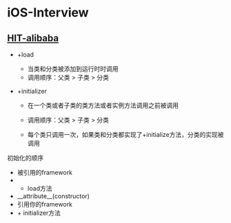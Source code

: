 # iOS-Interview

## [HIT-alibaba](https://hit-alibaba.github.io/interview/iOS/)

* +load
  * 当类和分类被添加到运行时时调用
  * 调用顺序：父类 &gt; 子类 &gt; 分类
* +initializer

  * 在一个类或者子类的类方法或者实例方法调用之前被调用

  * 调用顺序：父类 &gt; 子类 &gt; 分类

  * 每个类只调用一次，如果类和分类都实现了+initialize方法，分类的实现被调用

初始化的顺序

* 被引用的framework
* + load方法
* \_\_attribute\_\_\(constructor\)
* 引用你的framework
* \+ initializer方法




